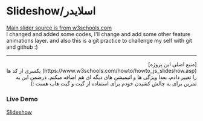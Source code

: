 # Slideshow/اسلایدر

  [Main slider source is from w3schools.com](https://www.w3schools.com/howto/howto_js_slideshow.asp)
<br>
I changed and added some codes, I'll change and add some other feature animations layer. and also this is a git practice to challenge my self with git and github :)
<hr>


<div dir='rtl'>
[منبع اصلی این پروژه](https://www.w3schools.com/howto/howto_js_slideshow.asp)
یکسری از کد ها را تغییر دادم، بعدا ویژگی ها و انیمیشن های دیگه ای هم اضافه میکنم. درضمن این یه تمرین برای به چالش کشیدن خودم برای استفاده از گیت و گیت هاب هست :)
</div>


### Live Demo
[Slideshow](https://oveerlord.github.io/Slideshow/)
